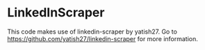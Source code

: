 # LinkedInScraper
This code makes use of linkedin-scraper by yatish27.
Go to https://github.com/yatish27/linkedin-scraper for more information.
